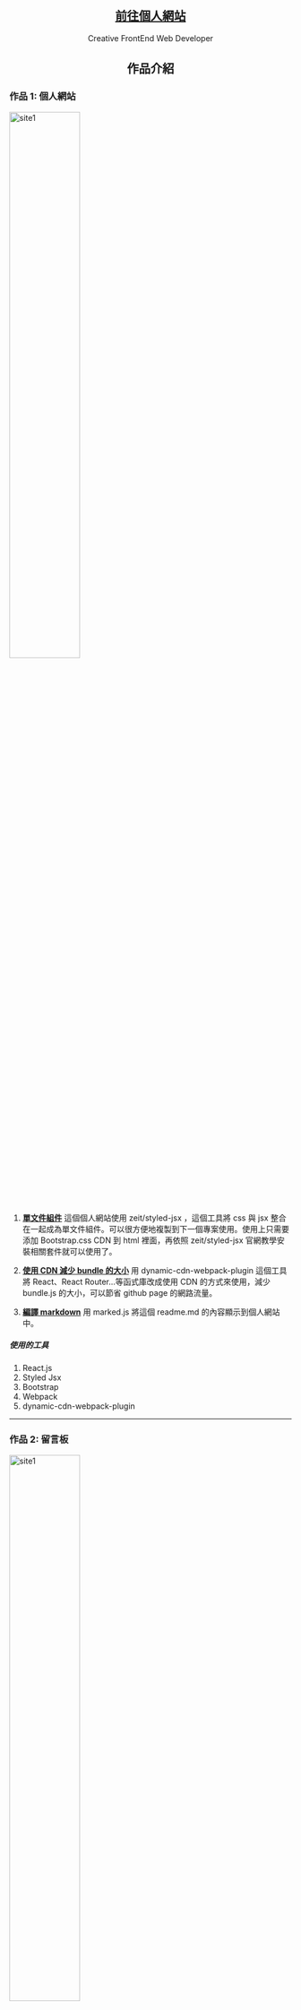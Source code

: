 <div class="top-pannel">
<p align="center">
  <a href="https://edinliu.github.io/">
    <h2 align="center">前往個人網站</h2>
  </a>
</p> 
<p align="center">Creative FrontEnd Web Developer</p>

<h2 align="center">作品介紹</h2>
</div>

### 作品 1: 個人網站

<img src="https://edinliu.github.io/images/preview_this_personal_website.png" alt="site1" width="50%"/>

1. **<a href="https://github.com/edinliu/my-website-source-code/tree/master/src/components">單文件組件</a>**
   這個個人網站使用 zeit/styled-jsx ，這個工具將 css 與 jsx 整合在一起成為單文件組件。可以很方便地複製到下一個專案使用。使用上只需要添加 Bootstrap.css CDN 到 html 裡面，再依照 zeit/styled-jsx 官網教學安裝相關套件就可以使用了。

2. **<a href="https://github.com/edinliu/my-website-source-code/blob/master/webpack/plugins/DynamicCdnWebpackPlugin.js">使用 CDN 減少 bundle 的大小</a>**
   用 dynamic-cdn-webpack-plugin 這個工具將 React、React Router...等函式庫改成使用 CDN 的方式來使用，減少 bundle.js 的大小，可以節省 github page 的網路流量。

3. **<a href="https://github.com/edinliu/my-website-source-code/blob/master/src/components/MarkdownViewer.js">編譯 markdown</a>**
   用 marked.js 將這個 readme.md 的內容顯示到個人網站中。

##### 使用的工具

1. React.js
2. Styled Jsx
3. Bootstrap
4. Webpack
5. dynamic-cdn-webpack-plugin

<hr>

### 作品 2: 留言板

<img src="https://edinliu.github.io/images/preview_message_board.png" alt="site1" width="50%"/>

1. **<a href="https://github.com/edinliu/my-website-source-code/blob/master/src/pages/MessageBoard.js">前後端分離</a>**
   前端部屬在 github page，串接 Restful API
2. **<a href="https://github.com/edinliu/my-website-source-code/blob/master/webpack/plugins/HtmlWebpackPlugin.js">靜態頁面</a>**
   message_board 頁面是用 react 做的一個組件，使用 react-router-dom 做頁面的切換。由於 github page 沒有伺服器渲染，重新整理頁面、或者是分享連結時會出錯，所以用 html webpack plugin 複製一份 index.html 在 public 資料夾並且更名為 message_board，問題就解決了。
3. **<a href="https://github.com/edinliu/express-message-board-api">後端</a>**
   使用 Express.js 框架，部屬在 heroku。資料儲存方面使用 fs 去對 json 檔案做讀寫，但是過一陣子留言的資料會消失。heroku 官網說他們伺服器關閉資料不會儲存，而且每天會重新啟動。之後會考慮串接資料庫去儲存資料。

#### 使用的工具

1. React.js
2. Styled Jsx & Bootstrap
3. Express.js
<hr>

### 作品 3: 登陸頁面

<img src="https://edinliu.github.io/images/preview_landing_page.jpg" alt="site1" width="50%"/>

**<a href="https://github.com/edinliu/my-website-source-code/tree/master/src/pages/landingPage">原始碼</a>**

這個頁面是我姊姊設計的。我使用 illustrator 將 .ai 檔案圖片分群組並且命名，之後用 css 的屬性選擇器製作動畫。在製作過程中發現當放兩個以上的 svg 在同一個頁面中 svg 位置會錯亂，我猜想是因為圖檔圖層太多太複雜的緣故。之後把 svg 單獨放在一個頁面中，再用 iframe 把他們放在主頁，一切就正常了。

#### 使用的工具

1. Gulp
2. Sass
3. Pug
